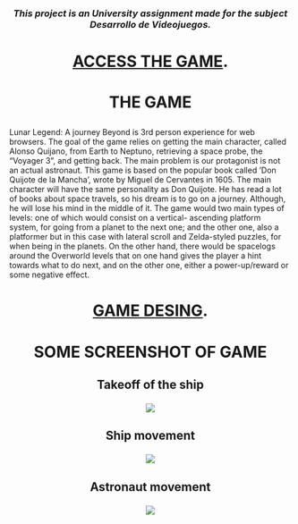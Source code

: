 
### <p align="center"> *This project is an University assignment made for the subject Desarrollo de Videojuegos.* </p>

# <p align="center">  [ACCESS THE GAME](https://tysonmdg.github.io/CodeChronicles.github.io/Index.html). </p>

# <p align="center"> THE GAME </p>
Lunar Legend: A journey Beyond is 3rd person experience for web browsers. The
goal of the game relies on getting the main character, called Alonso Quijano, from Earth
to Neptuno, retrieving a space probe, the “Voyager 3”, and getting back. The main
problem is our protagonist is not an actual astronaut.
This game is based on the popular book called ’Don Quijote de la Mancha’, wrote by
Miguel de Cervantes in 1605. The main character will have the same personality as Don
Quijote. He has read a lot of books about space travels, so his dream is to go on a journey.
Although, he will lose his mind in the middle of it.
The game would two main types of levels: one of which would consist on a vertical-
ascending platform system, for going from a planet to the next one; and the other one,
also a platformer but in this case with lateral scroll and Zelda-styled puzzles, for when
being in the planets.
On the other hand, there would be spacelogs around the Overworld levels that on one
hand gives the player a hint towards what to do next, and on the other one, either a
power-up/reward or some negative effect.

# <p align="center"> [GAME DESING](https://github.com/tysonmdg/CodeChronicles.github.io/blob/main/assets/readMe/Memoria_DVI.pdf).</p>

# <p align="center"> SOME SCREENSHOT OF GAME</p>

## <p align="center">Takeoff of the ship</p>
<p align="center">
  <img src="https://github.com/tysonmdg/CodeChronicles.github.io/blob/main/assets/readMe/DESPEGUE.gif">
</p>

## <p align="center"> Ship movement</p>
<p align="center">
  <img src="https://github.com/tysonmdg/CodeChronicles.github.io/blob/main/assets/readMe/MOVIMIENTO.gif">
</p>

## <p align="center"> Astronaut movement</p>
<p align="center">
  <img src="https://github.com/tysonmdg/CodeChronicles.github.io/blob/main/assets/readMe/HORIZONTAL.gif">
</p>

